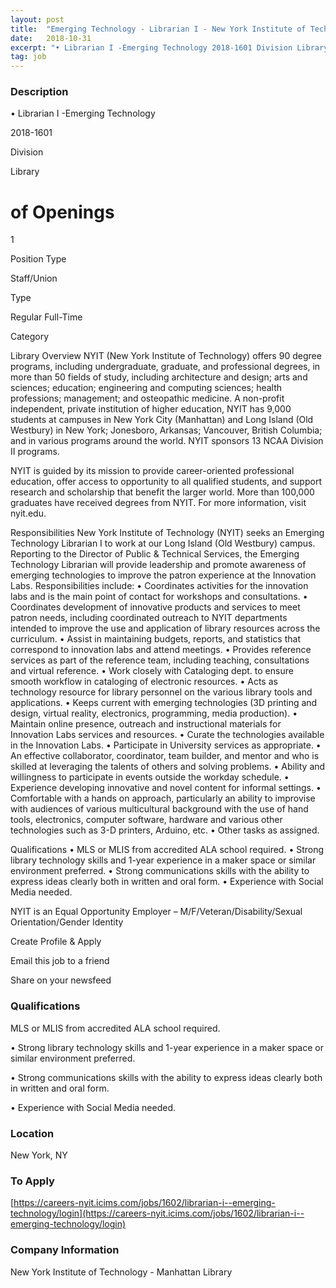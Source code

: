 ```yaml
---
layout: post
title:  "Emerging Technology - Librarian I - New York Institute of Technology - NY, NY"
date:   2018-10-31
excerpt: "• Librarian I -Emerging Technology 2018-1601 Division Library # of Openings 1 Position Type Staff/Union Type Regular Full-Time Category Library Overview NYIT (New York Institute of Technology) offers 90 degree programs, including undergraduate, graduate, and professional degrees, in more than 50 fields of study, including architecture and design; arts and..."
tag: job
---
```


### Description   

•  Librarian I -Emerging Technology

 
2018-1601
 
Division
 
Library
 
# of Openings
 
1
 
Position Type
 
Staff/Union
 
Type
 
Regular Full-Time
 
Category
 
Library
Overview
NYIT (New York Institute of Technology) offers 90 degree programs, including undergraduate, graduate, and professional degrees, in more than 50 fields of study, including architecture and design; arts and sciences; education; engineering and computing sciences; health professions; management; and osteopathic medicine. A non-profit independent, private institution of higher education, NYIT has 9,000 students at campuses in New York City (Manhattan) and Long Island (Old Westbury) in New York; Jonesboro, Arkansas; Vancouver, British Columbia; and in various programs around the world. NYIT sponsors 13 NCAA Division II programs.
 
NYIT is guided by its mission to provide career-oriented professional education, offer access to opportunity to all qualified students, and support research and scholarship that benefit the larger world. More than 100,000 graduates have received degrees from NYIT. For more information, visit nyit.edu.
 
Responsibilities
New York Institute of Technology (NYIT) seeks an Emerging Technology Librarian I to work at our Long Island (Old Westbury) campus. Reporting to the Director of Public & Technical Services, the Emerging Technology Librarian will provide leadership and promote awareness of emerging technologies to improve the patron experience at the Innovation Labs.
Responsibilities include:
•	Coordinates activities for the innovation labs and is the main point of contact for workshops and consultations.
•	Coordinates development of innovative products and services to meet patron needs, including coordinated outreach to NYIT departments intended to improve the use and application of library resources across the curriculum.
•	Assist in maintaining budgets, reports, and statistics that correspond to innovation labs and attend meetings.
•	Provides reference services as part of the reference team, including teaching, consultations and virtual reference.
•	Work closely with Cataloging dept. to ensure smooth workflow in cataloging of electronic resources.
•	Acts as technology resource for library personnel on the various library tools and applications.
•	Keeps current with emerging technologies (3D printing and design, virtual reality, electronics, programming, media production).
•	Maintain online presence, outreach and instructional materials for Innovation Labs services and resources.
•	Curate the technologies available in the Innovation Labs.
•	Participate in University services as appropriate.
•	An effective collaborator, coordinator, team builder, and mentor and who is skilled at leveraging the talents of others and solving problems.
•	Ability and willingness to participate in events outside the workday schedule.
•	Experience developing innovative and novel content for informal settings.
•	Comfortable with a hands on approach, particularly an ability to improvise with audiences of various multicultural background with the use of hand tools, electronics, computer software, hardware and various other technologies such as 3-D printers, Arduino, etc.
•	Other tasks as assigned.
 
 
 
Qualifications
•	MLS or MLIS from accredited ALA school required.
•	Strong library technology skills and 1-year experience in a maker space or similar environment preferred.
•	Strong communications skills with the ability to express ideas clearly both in written and oral form.
•	Experience with Social Media needed.
 
NYIT is an Equal Opportunity Employer – M/F/Veteran/Disability/Sexual Orientation/Gender Identity

Create Profile & Apply

Email this job to a friend

Share on your newsfeed






### Qualifications   

MLS or MLIS from accredited ALA school required.

• 	Strong library technology skills and 1-year experience in a maker space or similar environment preferred.

• 	Strong communications skills with the ability to express ideas clearly both in written and oral form.

• 	Experience with Social Media needed.
 




### Location   

New York, NY




### To Apply   

[https://careers-nyit.icims.com/jobs/1602/librarian-i--emerging-technology/login](https://careers-nyit.icims.com/jobs/1602/librarian-i--emerging-technology/login)


### Company Information   

New York Institute of Technology - Manhattan Library



